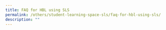 ```yaml
---
title: FAQ for HBL using SLS
permalink: /others/student-learning-space-sls/faq-for-hbl-using-sls/
description: ""
---
```

